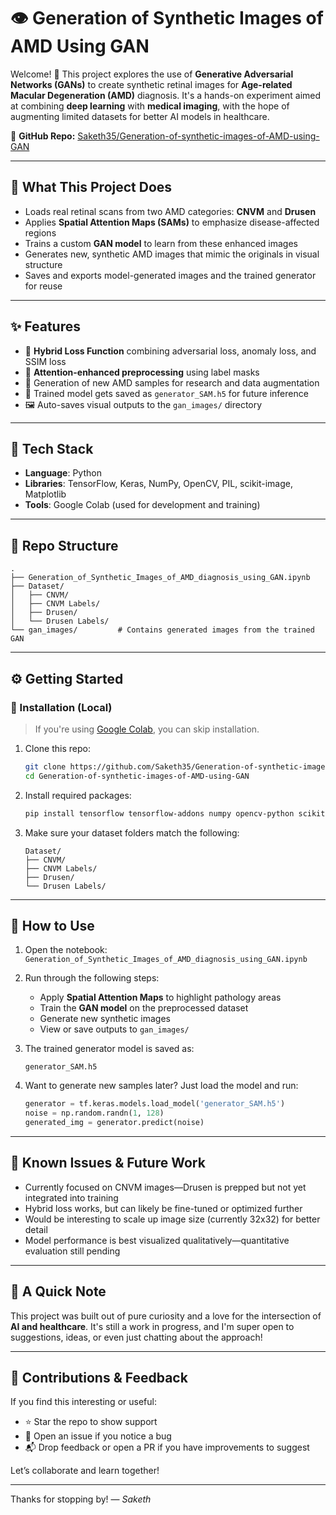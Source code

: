 # 👁️ Generation of Synthetic Images of AMD Using GAN

Welcome! 👋
This project explores the use of **Generative Adversarial Networks (GANs)** to create synthetic retinal images for **Age-related Macular Degeneration (AMD)** diagnosis. It's a hands-on experiment aimed at combining **deep learning** with **medical imaging**, with the hope of augmenting limited datasets for better AI models in healthcare.

🔗 **GitHub Repo:** [Saketh35/Generation-of-synthetic-images-of-AMD-using-GAN](https://github.com/Saketh35/Generation-of-synthetic-images-of-AMD-using-GAN)

---

## 📌 What This Project Does

* Loads real retinal scans from two AMD categories: **CNVM** and **Drusen**
* Applies **Spatial Attention Maps (SAMs)** to emphasize disease-affected regions
* Trains a custom **GAN model** to learn from these enhanced images
* Generates new, synthetic AMD images that mimic the originals in visual structure
* Saves and exports model-generated images and the trained generator for reuse

---

## ✨ Features

* 🧠 **Hybrid Loss Function** combining adversarial loss, anomaly loss, and SSIM loss
* 🎯 **Attention-enhanced preprocessing** using label masks
* 🧪 Generation of new AMD samples for research and data augmentation
* 💾 Trained model gets saved as `generator_SAM.h5` for future inference
* 🖼️ Auto-saves visual outputs to the `gan_images/` directory

---

## 🧰 Tech Stack

* **Language**: Python
* **Libraries**: TensorFlow, Keras, NumPy, OpenCV, PIL, scikit-image, Matplotlib
* **Tools**: Google Colab (used for development and training)

---

## 📁 Repo Structure

```plaintext
.
├── Generation_of_Synthetic_Images_of_AMD_diagnosis_using_GAN.ipynb
├── Dataset/
│   ├── CNVM/
│   ├── CNVM Labels/
│   ├── Drusen/
│   └── Drusen Labels/
└── gan_images/         # Contains generated images from the trained GAN
```

---

## ⚙️ Getting Started

### 🔧 Installation (Local)

> If you're using [Google Colab](https://colab.research.google.com/), you can skip installation.

1. Clone this repo:

   ```bash
   git clone https://github.com/Saketh35/Generation-of-synthetic-images-of-AMD-using-GAN.git
   cd Generation-of-synthetic-images-of-AMD-using-GAN
   ```

2. Install required packages:

   ```bash
   pip install tensorflow tensorflow-addons numpy opencv-python scikit-image matplotlib pillow
   ```

3. Make sure your dataset folders match the following:

   ```
   Dataset/
   ├── CNVM/
   ├── CNVM Labels/
   ├── Drusen/
   └── Drusen Labels/
   ```

---

## 🚀 How to Use

1. Open the notebook:
   `Generation_of_Synthetic_Images_of_AMD_diagnosis_using_GAN.ipynb`

2. Run through the following steps:

   * Apply **Spatial Attention Maps** to highlight pathology areas
   * Train the **GAN model** on the preprocessed dataset
   * Generate new synthetic images
   * View or save outputs to `gan_images/`

3. The trained generator model is saved as:

   ```
   generator_SAM.h5
   ```

4. Want to generate new samples later? Just load the model and run:

   ```python
   generator = tf.keras.models.load_model('generator_SAM.h5')
   noise = np.random.randn(1, 128)
   generated_img = generator.predict(noise)
   ```

---

## 🧠 Known Issues & Future Work

* Currently focused on CNVM images—Drusen is prepped but not yet integrated into training
* Hybrid loss works, but can likely be fine-tuned or optimized further
* Would be interesting to scale up image size (currently 32x32) for better detail
* Model performance is best visualized qualitatively—quantitative evaluation still pending

---

## 🙌 A Quick Note

This project was built out of pure curiosity and a love for the intersection of **AI and healthcare**. It's still a work in progress, and I'm super open to suggestions, ideas, or even just chatting about the approach!

---

## 🤝 Contributions & Feedback

If you find this interesting or useful:

* ⭐ Star the repo to show support
* 🐞 Open an issue if you notice a bug
* 📬 Drop feedback or open a PR if you have improvements to suggest

Let’s collaborate and learn together!

---

Thanks for stopping by!
— *Saketh*
